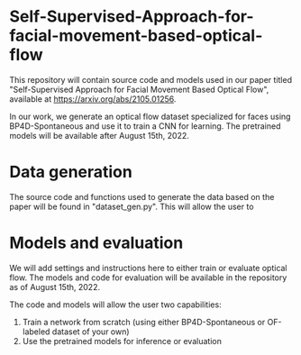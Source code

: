 # Self-Supervised-Approach-for-facial-movement-based-optical-flow
This repository will contain source code and models used in our paper titled "Self-Supervised Approach for Facial Movement Based Optical Flow", available at https://arxiv.org/abs/2105.01256.

In our work, we generate an optical flow dataset specialized for faces using BP4D-Spontaneous and use it to train a CNN for learning. The pretrained models will be available after August 15th, 2022.

# Data generation
The source code and functions used to generate the data based on the paper will be found in "dataset_gen.py". This will allow the user to 

# Models and evaluation
We will add settings and instructions here to either train or evaluate optical flow. The models and code for evaluation will be available in the repository as of August 15th, 2022.

The code and models will allow the user two capabilities:
1. Train a network from scratch (using either BP4D-Spontaneous or OF-labeled dataset of your own)
2. Use the pretrained models for inference or evaluation
